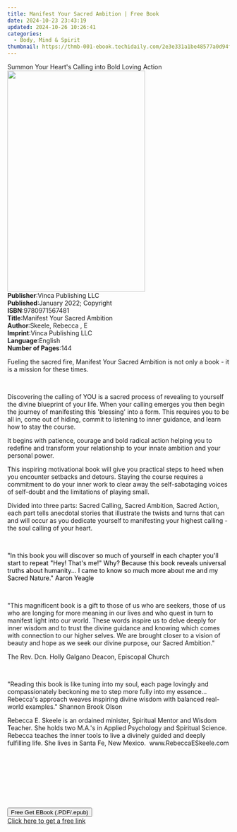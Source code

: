 ```yaml
---
title: Manifest Your Sacred Ambition | Free Book
date: 2024-10-23 23:43:19
updated: 2024-10-26 10:26:41
categories:
  - Body, Mind & Spirit
thumbnail: https://thmb-001-ebook.techidaily.com/2e3e331a1be48577a0d94f713d8208e7d33586af861fbe285a4c012c3df21054.jpg
---
```

<main id="book-container">
  <div class="flex flex-col">
    <div class="book-brief flex-1 py-6 px-4 sm:p-6 md:py-10 md:px-8">
      <!-- brief-->
      <div class="book-brief-main">
        Summon Your Heart's Calling into Bold Loving Action
      </div>
    </div>
    <div
      class="book-meta-info flex-1 grid gap-4 col-start-1 col-end-3 row-start-1 sm:mb-6 sm:grid-cols-4 lg:gap-6 lg:col-start-2 lg:row-end-6 lg:row-span-6 lg:mb-0"
    >
      <div
        class="book-meta-info-left place-content-center mt-4 p-4 text-sm leading-6 col-start-2 col-span-2 dark:text-slate-400"
      >
        <img
          class="w-full h-500 object-cover rounded-lg sm:h-255 sm:col-span-2 lg:col-span-full"
          src="https://img-001-ebook.techidaily.com/10a785d8ea16947021f12f3612655d9030a5453001bf99968a17b3f7fa0baed5.jpg"
          alt=""
          width="312"
          height="500"
        />
      </div>
      <div
        class="book-meta-info-right mt-2 col-start-1 row-start-2 col-span-3 self-center"
      >
        <!-- meta data  -->
        <div class="flex flex-col px-4 md:px-8">
          <div class="flex-1">
            <strong>Publisher</strong>:<span class="px-2"
              >Vinca Publishing LLC</span
            >
          </div>
          <div class="flex-1">
            <strong>Published</strong>:<span class="px-2"
              >January 2022; Copyright</span
            >
          </div>
          <div class="flex-1">
            <strong>ISBN</strong>:<span class="px-2">9780971567481</span>
          </div>
          <div class="flex-1">
            <strong>Title</strong>:<span class="px-2"
              >Manifest Your Sacred Ambition</span
            >
          </div>
          <div class="flex-1">
            <strong>Author</strong>:<span class="px-2"
              >Skeele, Rebecca , E</span
            >
          </div>
          <div class="flex-1">
            <strong>Imprint</strong>:<span class="px-2"
              >Vinca Publishing LLC</span
            >
          </div>
          <div class="flex-1">
            <strong>Language</strong>:<span class="px-2">English</span>
          </div>
          <div class="flex-1">
            <strong>Number of Pages</strong>:<span class="px-2">144</span>
          </div>
        </div>
      </div>
    </div>
    <div class="book-description flex-1 py-6 px-4 sm:p-6 md:py-10 md:px-8">
      <div class="book-description-main">
        <div accordion-content="" id="description">
          <p class="ql-align-center">
            Fueling the sacred fire, Manifest Your Sacred Ambition is not only a
            book - it is a mission for these times.
          </p>
          <p class="ql-align-center"><br /></p>
          <p>
            Discovering the calling of YOU is a sacred process of revealing to
            yourself the divine blueprint of your life. When your calling
            emerges you then begin the journey of manifesting this 'blessing'
            into a form. This requires you to be all in, come out of hiding,
            commit to listening to inner guidance, and learn how to stay the
            course.
          </p>
          <p>
            It begins with patience, courage and bold radical action helping you
            to redefine and transform your relationship to your innate ambition
            and your personal power.
          </p>
          <p>
            This inspiring motivational book will give you practical steps to
            heed when you encounter setbacks and detours. Staying the course
            requires a commitment to do your inner work to clear away the
            self-sabotaging voices of self-doubt and the limitations of playing
            small. &nbsp;
          </p>
          <p>
            Divided into three parts: Sacred Calling, Sacred Ambition, Sacred
            Action, each part tells anecdotal stories that illustrate the twists
            and turns that can and will occur as you dedicate yourself to
            manifesting your highest calling - the soul calling of your heart.
          </p>
          <p><br /></p>
          <p>
            <span style="color: rgb(0, 0, 0)"
              >"In this book you will discover so much of yourself in each
              chapter you'll start to repeat "Hey! That's me!"&nbsp;Why? Because
              this book reveals universal truths about humanity... I came to
              know so much more about me and my Sacred Nature." Aaron
              Yeagle</span
            >
          </p>
          <p>&nbsp;</p>
          <p>
            "This magnificent book is a gift to those of us who are seekers,
            those of us who are longing for more meaning in our lives and who
            quest in turn to manifest light into our world. These words inspire
            us to delve deeply for inner wisdom and to trust the divine guidance
            and knowing which comes with connection to our higher selves. We are
            brought closer to a vision of beauty and hope as we seek our divine
            purpose, our Sacred Ambition."
          </p>
          <p>The Rev. Dcn. Holly Galgano Deacon, Episcopal Church</p>
          <p><br /></p>
          <p>
            "Reading this book is like tuning into my soul, each page lovingly
            and compassionately beckoning me to step more fully into my
            essence... Rebecca's approach weaves inspiring divine wisdom with
            balanced real-world examples." Shannon Brook Olson
          </p>
          <p>
            Rebecca E. Skeele is an ordained minister, Spiritual Mentor and
            Wisdom Teacher. She holds two M.A.'s in Applied Psychology and
            Spiritual Science. Rebecca teaches the inner tools to live a
            divinely guided and deeply fulfilling life. She lives in Santa Fe,
            New Mexico.&nbsp;&nbsp;www.RebeccaESkeele.com
          </p>
          <p>&nbsp;</p>
          <p>&nbsp;</p>
          <p>&nbsp;</p>
          <p>&nbsp;</p>
        </div>
        <div class="accordion-fader"></div>
      </div>
    </div>
    <div class="book-excerpts flex-1 py-6 px-4 sm:p-6 md:py-10 md:px-8"></div>
    <div
      class="book-about-author flex-1 py-6 px-4 sm:p-6 md:py-10 md:px-8"
    ></div>
    <div class="book-free-get flex-1 py-6 px-4 sm:p-6 md:py-10 md:px-8">
      <button
        id="btn-free-get"
        class="bg-blue-500 hover:bg-blue-700 text-white font-bold py-2 px-4 rounded"
      >
        Free Get EBook (.PDF/.epub)
      </button>
      <div id="countdown-display" class="px-2 text-lg mt-2"></div>
      <a
        id="free-link"
        class="hidden bg-blue-500 hover:bg-blue-700 text-white font-bold py-2 px-4 rounded"
        href="https://www.ebooks.com/en-us/book/210495433/manifest-your-sacred-ambition/skeele-rebecca-e/"
        target="_blank"
        >Click here to get a free link</a
      >
    </div>
    <script>
      let countdownTime = 0;
      let countdownInterval = null;
      document
        .getElementById('btn-free-get')
        .addEventListener('click', startCountdown);
      function startCountdown() {
        countdownTime = new Date().getTime() + 60000 * 3;
        countdownInterval = setInterval(updateCountdown, 1000);
        document.getElementById('btn-free-get').disabled = true;
        document
          .getElementById('btn-free-get')
          .classList.add('bg-gray-500', 'cursor-not-allowed');
      }
      function updateCountdown() {
        let currentTime = new Date().getTime();
        let timeLeft = countdownTime - currentTime;
        let secondsLeft = Math.floor(timeLeft / 1000);
        document.getElementById('countdown-display').innerHTML =
          `Remaining time: ${secondsLeft} seconds.`;
        if (secondsLeft <= 0) {
          clearInterval(countdownInterval);
          document.getElementById('btn-free-get').classList.add('hidden');
          document.getElementById('free-link').classList.remove('hidden');
          document.getElementById('countdown-display').innerHTML = '';
        }
      }
    </script>
  </div>
</main>
